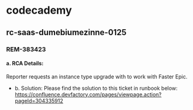 # codecademy
## rc-saas-dumebiumezinne-0125

### **REM-383423**
#### a. RCA Details:
Reporter requests an instance type upgrade with to work with Faster Epic.

- b. Solution:
Please find the solution to this ticket in runbook below:
https://confluence.devfactory.com/pages/viewpage.action?pageId=304335912

